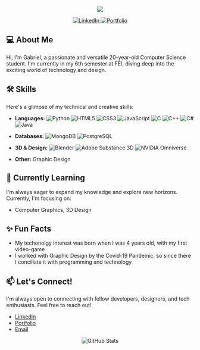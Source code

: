 <div align="center">

  <img src="https://readme-typing-svg.herokuapp.com/?lines=Hello,+World!+👋;Welcome+to+my+GitHub+profile!;Nice+to+meet+you!¢er=true&size=30">

  <p>
    <a href="https://www.linkedin.com/in/gabriel-balbine-de-andrades-42579b233/" target="_blank">
      <img alt="LinkedIn" src="https://img.shields.io/badge/LinkedIn-Connect-blue?style=for-the-badge&logo=linkedin">
    </a>
    <a href="https://www.behance.net/gabrielbalbine" target="_blank">
      <img alt="Portfolio" src="https://img.shields.io/badge/Portfolio-Visit-brightgreen?style=for-the-badge&logo=globe">
    </a>
  </p>

</div>

## 💻 About Me

Hi, I'm Gabriel, a passionate and versatile 20-year-old Computer Science student. I'm currently in my 6th semester at FEI, diving deep into the exciting world of technology and design.

## 🛠️ Skills

Here's a glimpse of my technical and creative skills:

-   **Languages:**
    ![Python](https://img.shields.io/badge/Python-3776AB?style=for-the-badge&logo=python&logoColor=white)
    ![HTML5](https://img.shields.io/badge/HTML5-E34F26?style=for-the-badge&logo=html5&logoColor=white)
    ![CSS3](https://img.shields.io/badge/CSS3-1572B6?style=for-the-badge&logo=css3&logoColor=white)
    ![JavaScript](https://img.shields.io/badge/JavaScript-F7DF1E?style=for-the-badge&logo=javascript&logoColor=black)
    ![C](https://img.shields.io/badge/C-00599C?style=for-the-badge&logo=c&logoColor=white)
    ![C++](https://img.shields.io/badge/C%2B%2B-00599C?style=for-the-badge&logo=c%2B%2B&logoColor=white)
    ![C#](https://img.shields.io/badge/C%23-239120?style=for-the-badge&logo=c-sharp&logoColor=white)
    ![Java](https://img.shields.io/badge/Java-ED8B00?style=for-the-badge&logo=java&logoColor=white)

-   **Databases:**
    ![MongoDB](https://img.shields.io/badge/MongoDB-4EA94B?style=for-the-badge&logo=mongodb&logoColor=white)
    ![PostgreSQL](https://img.shields.io/badge/PostgreSQL-316192?style=for-the-badge&logo=postgresql&logoColor=white)

-   **3D & Design:**
    ![Blender](https://img.shields.io/badge/Blender-F5792A?style=for-the-badge&logo=blender&logoColor=white)
    ![Adobe Substance 3D](https://img.shields.io/badge/Adobe%20Substance%203D-430259?style=for-the-badge&logo=adobe&logoColor=white)
    ![NVIDIA Omniverse](https://img.shields.io/badge/NVIDIA%20Omniverse-76B900?style=for-the-badge&logo=nvidia&logoColor=white)

-   **Other:** Graphic Design

## 🌱 Currently Learning

I'm always eager to expand my knowledge and explore new horizons. Currently, I'm focusing on:

-   Computer Graphics, 3D Design

## ✨ Fun Facts

-   My techonolgy interest was born when I was 4 years old, with my first video-game
-   I worked with Graphic Design by the Covid-19 Pandemic, so since there I conciliate it with programming and technology 

## 📫 Let's Connect!

I'm always open to connecting with fellow developers, designers, and tech enthusiasts. Feel free to reach out!

-   [LinkedIn](https://www.linkedin.com/in/gabriel-balbine-de-andrades-42579b233/)
-   [Portfolio](https://www.behance.net/gabrielbalbine)
-   [Email](profissionalgabrielbalbine@gmail.com)

<div align="center">
  <img src="https://github-readme-stats.vercel.app/api?username=GabrielBalbine&show_icons=true&theme=dark" alt="GitHub Stats">
</div>
